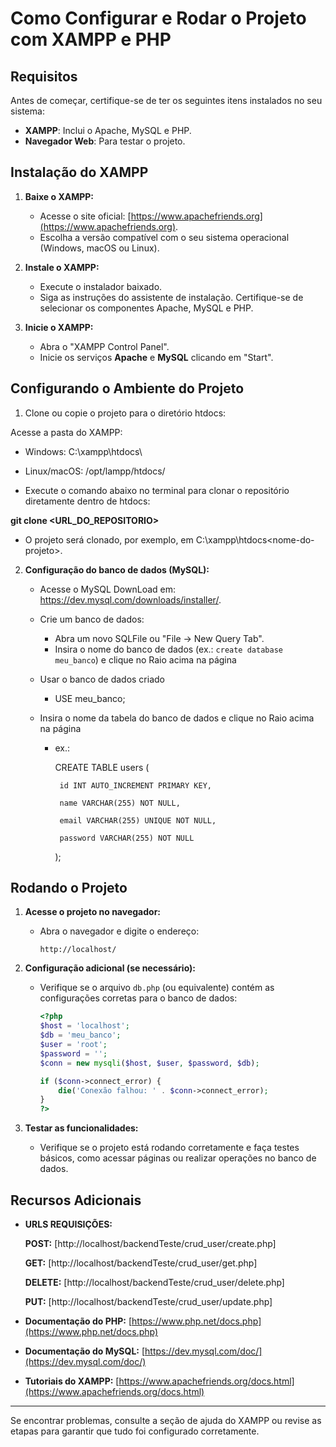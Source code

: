 # Como Configurar e Rodar o Projeto com XAMPP e PHP

## Requisitos

Antes de começar, certifique-se de ter os seguintes itens instalados no seu sistema:
- **XAMPP**: Inclui o Apache, MySQL e PHP.
- **Navegador Web**: Para testar o projeto.

## Instalação do XAMPP

1. **Baixe o XAMPP:**
   - Acesse o site oficial: [https://www.apachefriends.org](https://www.apachefriends.org).
   - Escolha a versão compatível com o seu sistema operacional (Windows, macOS ou Linux).

2. **Instale o XAMPP:**
   - Execute o instalador baixado.
   - Siga as instruções do assistente de instalação. Certifique-se de selecionar os componentes Apache, MySQL e PHP.

3. **Inicie o XAMPP:**
   - Abra o "XAMPP Control Panel".
   - Inicie os serviços **Apache** e **MySQL** clicando em "Start".

## Configurando o Ambiente do Projeto

1. Clone ou copie o projeto para o diretório htdocs:

Acesse a pasta do XAMPP:

- Windows: C:\xampp\htdocs\

- Linux/macOS: /opt/lampp/htdocs/

- Execute o comando abaixo no terminal para clonar o repositório diretamente dentro de htdocs:

**git clone <URL_DO_REPOSITORIO>**

- O projeto será clonado, por exemplo, em C:\xampp\htdocs\<nome-do-projeto>.

2. **Configuração do banco de dados (MySQL):** 
   - Acesse o MySQL DownLoad em: https://dev.mysql.com/downloads/installer/.
   - Crie um banco de dados:
     - Abra um novo SQLFile ou "File -> New Query Tab".
     - Insira o nome do banco de dados (ex.: `create database meu_banco`) e clique no Raio acima na página

   - Usar o banco de dados criado
   
      - USE meu_banco;

   - Insira o nome da tabela do banco de dados e clique no Raio acima na página
   
      - ex.:
     
         CREATE TABLE users (
        
             id INT AUTO_INCREMENT PRIMARY KEY,
        
             name VARCHAR(255) NOT NULL,
        
             email VARCHAR(255) UNIQUE NOT NULL,
        
             password VARCHAR(255) NOT NULL
        
         );

## Rodando o Projeto

1. **Acesse o projeto no navegador:**
   - Abra o navegador e digite o endereço:
     ```
     http://localhost/
     ```

2. **Configuração adicional (se necessário):**
   - Verifique se o arquivo `db.php` (ou equivalente) contém as configurações corretas para o banco de dados:
     ```php
     <?php
     $host = 'localhost';
     $db = 'meu_banco';
     $user = 'root';
     $password = '';
     $conn = new mysqli($host, $user, $password, $db);

     if ($conn->connect_error) {
         die('Conexão falhou: ' . $conn->connect_error);
     }
     ?>
     ```

3. **Testar as funcionalidades:**
   - Verifique se o projeto está rodando corretamente e faça testes básicos, como acessar páginas ou realizar operações no banco de dados.

## Recursos Adicionais

- **URLS REQUISIÇÕES:**
  
   **POST:** [http://localhost/backendTeste/crud_user/create.php]
  
   **GET:** [http://localhost/backendTeste/crud_user/get.php]
  
   **DELETE:** [http://localhost/backendTeste/crud_user/delete.php]
  
   **PUT:** [http://localhost/backendTeste/crud_user/update.php]

- **Documentação do PHP:** [https://www.php.net/docs.php](https://www.php.net/docs.php)
- **Documentação do MySQL:** [https://dev.mysql.com/doc/](https://dev.mysql.com/doc/)
- **Tutoriais do XAMPP:** [https://www.apachefriends.org/docs.html](https://www.apachefriends.org/docs.html)

---

Se encontrar problemas, consulte a seção de ajuda do XAMPP ou revise as etapas para garantir que tudo foi configurado corretamente.


